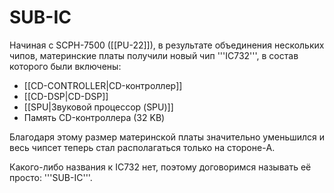 # SUB-IC

Начиная с SCPH-7500 ([[PU-22]]), в результате объединения нескольких чипов, материнские платы получили новый чип '''IC732''', в состав которого были включены:
* [[CD-CONTROLLER|CD-контроллер]]
* [[CD-DSP|CD-DSP]]
* [[SPU|Звуковой процессор (SPU)]]
* Память CD-контроллера (32 KB)

Благодаря этому размер материнской платы значительно уменьшился и весь чипсет теперь стал располагаться только на стороне-A.

Какого-либо названия к IC732 нет, поэтому договоримся называть её просто: '''SUB-IC'''.
